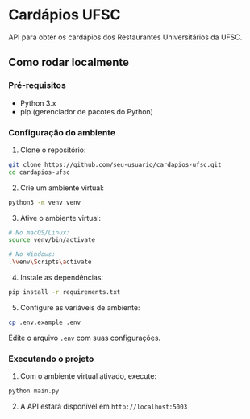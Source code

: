 # Cardápios UFSC

API para obter os cardápios dos Restaurantes Universitários da UFSC.

## Como rodar localmente

### Pré-requisitos

- Python 3.x
- pip (gerenciador de pacotes do Python)

### Configuração do ambiente

1. Clone o repositório:

```bash
git clone https://github.com/seu-usuario/cardapios-ufsc.git
cd cardapios-ufsc
```

2. Crie um ambiente virtual:

```bash
python3 -m venv venv
```

3. Ative o ambiente virtual:

```bash
# No macOS/Linux:
source venv/bin/activate

# No Windows:
.\venv\Scripts\activate
```

4. Instale as dependências:

```bash
pip install -r requirements.txt
```

5. Configure as variáveis de ambiente:

```bash
cp .env.example .env
```

Edite o arquivo `.env` com suas configurações.

### Executando o projeto

1. Com o ambiente virtual ativado, execute:

```bash
python main.py
```

2. A API estará disponível em `http://localhost:5003`
